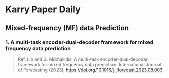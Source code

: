 # Karry Paper Daily

## Mixed-frequency (MF) data Prediction

### 1. A multi-task encoder-dual-decoder framework for mixed frequency data prediction

> Ref. Lin and G. Michailidis, A multi-task encoder-dual-decoder framework for mixed frequency data prediction. International Journal of Forecasting (2023), https://doi.org/10.1016/j.ijforecast.2023.08.003.

